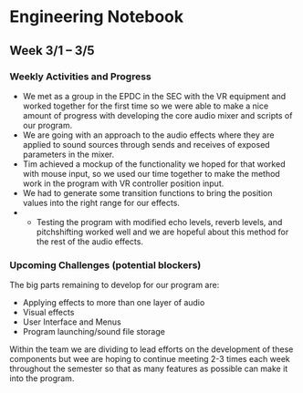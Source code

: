 # Engineering Notebook 
## Week 3/1 – 3/5

### Weekly Activities and Progress
* We met as a group in the EPDC in the SEC with the VR equipment and worked together for the first time so we were able to make a nice amount of progress
with developing the core audio mixer and scripts of our program. 
* We are going with an approach to the audio effects where they are applied to sound sources
through sends and receives of exposed parameters in the mixer. 
* Tim achieved a mockup of the functionality we hoped for that worked with mouse input, so we 
used our time together to make the method work in the program with VR controller position input. 
* We had to generate some transition functions to bring the position values into the right range for our effects. 
* * Testing the program with modified echo levels, reverb levels, and pitchshifting worked well and we are hopeful about this method for 
the rest  of the audio effects.
 

### Upcoming Challenges (potential blockers)
The big parts remaining to develop for our program are:
* Applying effects to more than one layer of audio
* Visual effects
* User Interface and Menus
* Program launching/sound file storage 

Within the team we are dividing to lead efforts on the development of these components but wee are hoping to continue meeting 2-3 
times each week throughout the semester so that as many features as possible can make it into the program.
